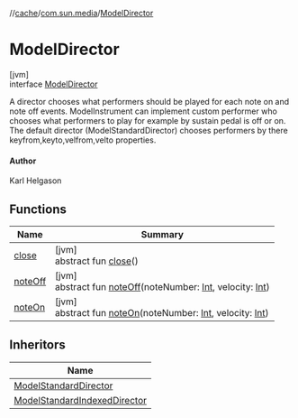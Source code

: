 //[cache](../../../index.md)/[com.sun.media](../index.md)/[ModelDirector](index.md)

# ModelDirector

[jvm]\
interface [ModelDirector](index.md)

A director chooses what performers should be played for each note on and note off events. ModelInstrument can implement custom performer who chooses what performers to play for example by sustain pedal is off or on. The default director (ModelStandardDirector) chooses performers by there keyfrom,keyto,velfrom,velto properties.

#### Author

Karl Helgason

## Functions

| Name | Summary |
|---|---|
| [close](close.md) | [jvm]<br>abstract fun [close](close.md)() |
| [noteOff](note-off.md) | [jvm]<br>abstract fun [noteOff](note-off.md)(noteNumber: [Int](https://kotlinlang.org/api/latest/jvm/stdlib/kotlin/-int/index.html), velocity: [Int](https://kotlinlang.org/api/latest/jvm/stdlib/kotlin/-int/index.html)) |
| [noteOn](note-on.md) | [jvm]<br>abstract fun [noteOn](note-on.md)(noteNumber: [Int](https://kotlinlang.org/api/latest/jvm/stdlib/kotlin/-int/index.html), velocity: [Int](https://kotlinlang.org/api/latest/jvm/stdlib/kotlin/-int/index.html)) |

## Inheritors

| Name |
|---|
| [ModelStandardDirector](../-model-standard-director/index.md) |
| [ModelStandardIndexedDirector](../-model-standard-indexed-director/index.md) |
